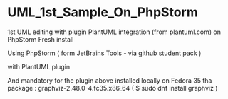 # UML_1st_Sample_On_PhpStorm
1st UML editing with plugin PlantUML integration (from plantuml.com) on PhpStorm Fresh install

Using PhpStorm  ( form JetBrains Tools - via github student pack ) 

with  PlantUML plugin

And mandatory for the plugin above 
installed locally on Fedora 35 tha package :
graphviz-2.48.0-4.fc35.x86_64 ( $ sudo dnf install graphviz )
